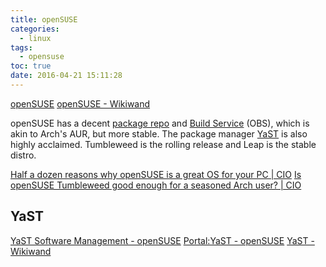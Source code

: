 ```yaml
---
title: openSUSE
categories:
  - linux
tags:
  - opensuse
toc: true
date: 2016-04-21 15:11:28
---
```


[openSUSE](https://en.opensuse.org/Main_Page)
[openSUSE - Wikiwand](http://www.wikiwand.com/en/OpenSUSE)

openSUSE has a decent [package repo](http://software.opensuse.org/421/en) and [Build Service](https://en.opensuse.org/Portal:Build_Service) (OBS), which is akin to Arch's AUR, but more stable.
The package manager [YaST](https://en.opensuse.org/YaST_Software_Management) is also highly acclaimed.
Tumbleweed is the rolling release and Leap is the stable distro.

[Half a dozen reasons why openSUSE is a great OS for your PC | CIO](http://www.cio.com/article/2889020/half-a-dozen-reasons-why-opensuse-is-a-great-os-for-your-pc.html)
[Is openSUSE Tumbleweed good enough for a seasoned Arch user? | CIO](http://www.cio.com/article/3008856/open-source-tools/is-opensuse-tumbleweed-good-enough-for-a-seasoned-arch-user.html)

## YaST

[YaST Software Management - openSUSE](https://en.opensuse.org/YaST_Software_Management)
[Portal:YaST - openSUSE](https://en.opensuse.org/Portal:YaST)
[YaST - Wikiwand](https://www.wikiwand.com/en/YaST)
